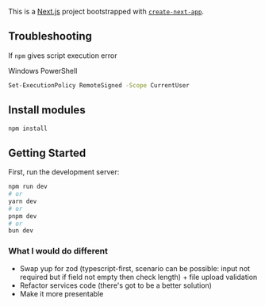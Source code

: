 This is a [Next.js](https://nextjs.org/) project bootstrapped with [`create-next-app`](https://github.com/vercel/next.js/tree/canary/packages/create-next-app).

## Troubleshooting

If `npm` gives script execution error

Windows PowerShell
```bash
Set-ExecutionPolicy RemoteSigned -Scope CurrentUser
```

## Install modules

```bash
npm install
```

## Getting Started

First, run the development server:

```bash
npm run dev
# or
yarn dev
# or
pnpm dev
# or
bun dev
```

### What I would do different

- Swap yup for zod (typescript-first, scenario can be possible: input not required but if field not empty then check length) + file upload validation
- Refactor services code (there's got to be a better solution)
- Make it more presentable